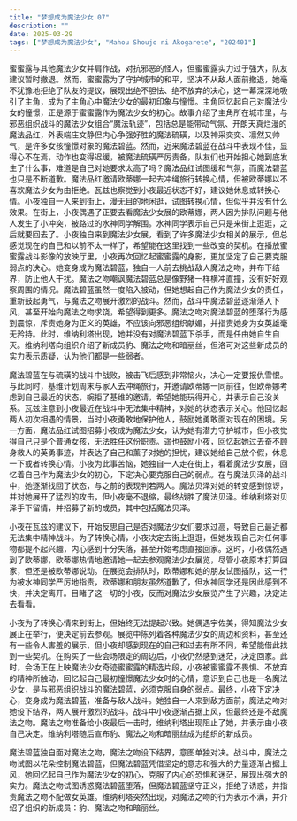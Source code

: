```yaml
---
title: "梦想成为魔法少女 07"
description: ""
date: 2025-03-29
tags: ["梦想成为魔法少女", "Mahou Shoujo ni Akogarete", "202401"]
---
```


蜜蜜露与其他魔法少女并肩作战，对抗邪恶的怪人，但蜜蜜露实力过于强大，队友建议暂时撤退。然而，蜜蜜露为了守护城市的和平，坚决不从敌人面前撤退，她毫不犹豫地拒绝了队友的提议，展现出绝不胆怯、绝不放弃的决心，这一幕深深地吸引了主角，成为了主角心中魔法少女的最初印象与憧憬。主角回忆起自己对魔法少女的憧憬，正是源于蜜蜜露作为魔法少女的初心。故事介绍了主角所在城市里，与邪恶组织战斗的魔法少女组合“魔法轨迹”，包括总是能带动气氛、开朗天真烂漫的魔法品红，外表端庄文静但内心争强好胜的魔法硫磺，以及神采奕奕、凛然又帅气，是许多女孩憧憬对象的魔法碧蓝。然而，近来魔法碧蓝在战斗中表现不佳，显得心不在焉，动作也变得迟缓，被魔法硫磺严厉责备，队友们也开始担心她到底发生了什么事，难道是自己对她要求太高了吗？魔法品红试图缓和气氛，而魔法碧蓝也只是不断道歉。魔法品红邀请欧蒂娜一起去冲绳旅行转换心情，但被欧蒂娜以不喜欢魔法少女为由拒绝。瓦兹也察觉到小夜最近状态不好，建议她休息或转换心情。小夜独自一人来到街上，漫无目的地闲逛，试图转换心情，但似乎并没有什么效果。在街上，小夜偶遇了正要去看魔法少女展的欧蒂娜，两人因为排队问题与他人发生了小冲突，被路过的水神同学解围。水神同学表示自己只是来街上逛逛，之后就要回去了。小夜独自来到魔法少女展，看到了许多魔法少女相关的展示，但总感觉现在的自己和以前不太一样了，希望能在这里找到一些改变的契机。在播放蜜蜜露战斗影像的放映厅里，小夜再次回忆起蜜蜜露的身影，更加坚定了自己要克服弱点的决心。她变身成为魔法碧蓝，独自一人前去挑战敌人魔法之吻，并布下结界，防止他人干扰。魔法之吻嘲讽魔法碧蓝总是像野猪一样横冲直撞，没有好好观察周围的情况。魔法碧蓝虽然一度陷入被动，但她想起自己作为魔法少女的责任，重新鼓起勇气，与魔法之吻展开激烈的战斗。然而，战斗中魔法碧蓝逐渐落入下风，甚至开始向魔法之吻求饶，希望得到更多。魔法之吻对魔法碧蓝的堕落行为感到震惊，斥责她身为正义的英雄，不应该向邪恶组织献媚，并指责她身为女英雄毫无矜持。此时，维纳利塔出现，她并没有对魔法碧蓝下杀手，而是任由她自生自灭。维纳利塔向组织介绍了新成员豹、魔法之吻和暗丽丝，但洛可对这些新成员的实力表示质疑，认为他们都是一些弱者。

魔法碧蓝在与硫磺的战斗中战败，被击飞后感到非常恼火，决心一定要报仇雪恨。与此同时，基维计划周末与家人去冲绳旅行，并邀请欧蒂娜一同前往，但欧蒂娜考虑到自己最近的状态，婉拒了基维的邀请，希望她能玩得开心，并表示自己没关系。瓦兹注意到小夜最近在战斗中无法集中精神，对她的状态表示关心。他回忆起两人初次相遇的情景，当时小夜勇敢地保护他人，鼓励她勇敢面对现在的困境。另一方面，魔法品红试图招募小夜成为魔法少女，认为她有潜力守护城市，但小夜觉得自己只是个普通女孩，无法胜任这份职责。遥也鼓励小夜，回忆起她过去奋不顾身救人的英勇事迹，并表达了自己和薰子对她的担忧，建议她给自己放个假，休息一下或者转换心情。小夜为此事苦恼，她独自一人走在街上，看着魔法少女展，回忆着自己作为魔法少女的初心，下定决心要克服自己的弱点。在与魔法贝泽的战斗中，她逐渐找回了状态，与之前的表现判若两人。魔法贝泽对她的转变感到惊讶，并对她展开了猛烈的攻击，但小夜毫不退缩，最终战胜了魔法贝泽。维纳利塔对贝泽手下留情，并招募了新的成员，其中包括魔法贝泽。

小夜在瓦兹的建议下，开始反思自己是否对魔法少女们要求过高，导致自己最近都无法集中精神战斗。为了转换心情，小夜决定去街上逛逛，但她发现自己对任何事物都提不起兴趣，内心感到十分失落，甚至开始考虑直接回家。这时，小夜偶然遇到了欧蒂娜，欧蒂娜热情地邀请她一起去参观魔法少女展览，尽管小夜原本打算回家，但还是被欧蒂娜说动。在展览会排队时，欧蒂娜和她的朋友试图插队，这一行为被水神同学严厉地指责，欧蒂娜和朋友虽然道歉了，但水神同学还是因此感到不快，并决定离开。目睹了这一切的小夜，反而对魔法少女展览产生了兴趣，决定进去看看。

小夜为了转换心情来到街上，但始终无法提起兴致。她偶遇宇佐美，得知魔法少女展正在举行，便决定前去参观。展览中陈列着各种魔法少女的周边和资料，甚至还有一些令人害羞的展示，但小夜却感到现在的自己和过去有所不同，希望能借此找到一些契机。在购买了一些会场限定的周边后，小夜仍然感到迷茫，决定回家。此时，会场正在上映魔法少女奇迹蜜蜜露的精选片段，小夜被蜜蜜露不畏惧、不放弃的精神所触动，回忆起自己最初憧憬魔法少女时的心情，意识到自己也是一名魔法少女，是与邪恶组织战斗的魔法碧蓝，必须克服自身的弱点。最终，小夜下定决心，变身成为魔法碧蓝，准备与敌人战斗。她独自一人来到敌方面前，魔法之吻对她设下结界，两人展开激烈的战斗。战斗中小夜逐渐占据上风，但最终还是不敌魔法之吻。魔法之吻准备给小夜最后一击时，维纳利塔出现阻止了她，并表示由小夜自己决定。维纳利塔随后宣布豹、魔法之吻和暗丽丝成为组织的新成员。

魔法碧蓝独自面对魔法之吻，魔法之吻设下结界，意图单独对决。战斗中，魔法之吻试图以花朵控制魔法碧蓝，但魔法碧蓝凭借坚定的意志和强大的力量逐渐占据上风，她回忆起自己作为魔法少女的初心，克服了内心的恐惧和迷茫，展现出强大的实力。魔法之吻试图诱惑魔法碧蓝堕落，但魔法碧蓝坚守正义，拒绝了诱惑，并指责魔法之吻不配做女英雄。维纳利塔突然出现，对魔法之吻的行为表示不满，并介绍了组织的新成员：豹、魔法之吻和暗丽丝。